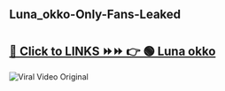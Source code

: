 
 ## Luna_okko-Only-Fans-Leaked

# <h2><a href="https://clipsfans.com/Luna_okko&ref=git">🔗 Click to LINKS ⏩⏩ 👉 🟢 Luna okko </a></h2>

<a href="https://clipsfans.com/Luna_okko&ref=git" rel="nofollow" data-target="animated-image.originalLink"><img src="https://i.ibb.co.com/xMMVF88/686577567.gif" alt="Viral Video Original" style="max-width: 100%; display: inline-block;" data-target="animated-image.originalImage"></a>
